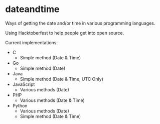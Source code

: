 # dateandtime

Ways of getting the date and/or time in various programming languages.

Using Hacktoberfest to help people get into open source.

Current implementations:

- C
  - Simple method (Date & Time)
- Go
  - Simple method (Date)
- Java
  - Simple method (Date & Time, UTC Only)
- JavaScript
  - Various methods (Date)
- PHP
  - Various methods (Date & Time)
- Python
  - Various methods (Date)
  - Simple method (Date & Time)
